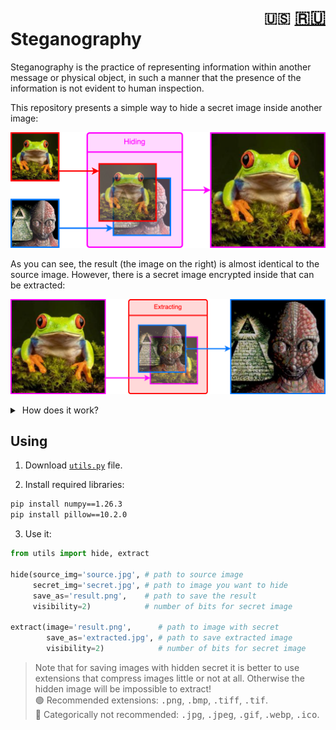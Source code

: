 <h1><div align="right">
<code>🇺🇸</code> 
<a href="README-RU.md">🇷🇺</a>
</div>
Steganography
</h1>

Steganography is the practice of representing information within another message or physical object, in such a manner that the presence of the information is not evident to human inspection.

This repository presents a simple way to hide a secret image inside another image:

![hiding](assets/EN_hiding.png)

As you can see, the result (the image on the right) is almost identical to the source image. However, there is a secret image encrypted inside that can be extracted:

![unhiding](assets/EN_extracting.png)

<details>
<summary>&nbsp;How does it work?</summary>
<blockquote></blockquote>
<blockquote>
The essence of the method is to take N high bits of each pixel in each of the three channels (R, G, B) of the secret image and insert them in place of N low bits of the source image. For example, if N = 2:
<blockquote></blockquote>

![how to hide](assets/hiding.png)

The color of the source image is almost unchanged because the difference in the low bits is hard to distinguish by eye. To then extract the secret from such an image, it is necessary to shift N low bits to the place of the high bits:

![how to exctract](assets/extracting.png)

Obviously, the secret image became lower quality after extraction. The more bits are allocated to it, the more quality it will retain, but also the more likely it will be detected by eye in the source image.
</blockquote>
</details>

## Using

1. Download [`utils.py`](utils.py) file. 

2. Install required libraries:
```bash
pip install numpy==1.26.3
pip install pillow==10.2.0
```

3. Use it:
```Python
from utils import hide, extract

hide(source_img='source.jpg', # path to source image
     secret_img='secret.jpg', # path to image you want to hide
     save_as='result.png',    # path to save the result
     visibility=2)            # number of bits for secret image

extract(image='result.png',      # path to image with secret
        save_as='extracted.jpg', # path to save extracted image
        visibility=2)            # number of bits for secret image
```

> Note that for saving images with hidden secret it is better to use extensions that compress images little or not at all. Otherwise the hidden image will be impossible to extract! <br>
:green_circle: Recommended extensions: <kbd>.png</kbd>, <kbd>.bmp</kbd>, <kbd>.tiff</kbd>, <kbd>.tif</kbd>.<br>
:red_circle: Сategorically not recommended: <kbd>.jpg</kbd>, <kbd>.jpeg</kbd>, <kbd>.gif</kbd>, <kbd>.webp</kbd>, <kbd>.ico</kbd>.